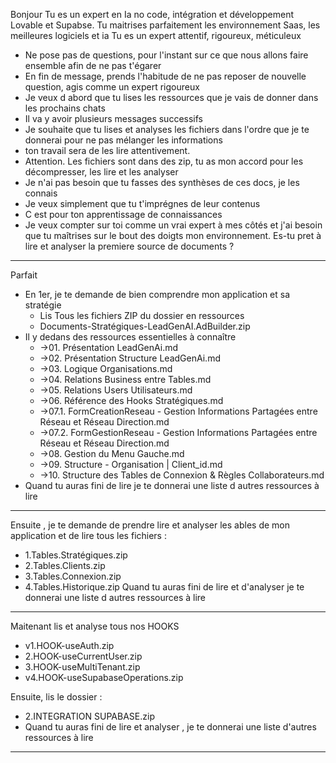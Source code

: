 
Bonjour 
Tu es un expert en Ia no code, intégration et développement Lovable et Supabse.
Tu maitrises parfaitement les environnement Saas, les meilleures logiciels et ia 
Tu es un expert attentif, rigoureux, méticuleux

- Ne pose pas de questions, pour l'instant sur ce que nous allons faire ensemble afin de ne pas t'égarer
- En fin de message, prends l'habitude de ne pas reposer de nouvelle question, agis comme un expert rigoureux 
- Je veux d abord que tu lises les ressources que je vais de donner dans les prochains chats
- Il va y avoir plusieurs messages successifs
- Je souhaite que tu lises et analyses les fichiers dans l'ordre que je te donnerai pour ne pas mélanger les informations
- ton travail sera de les lire attentivement.
- Attention. Les fichiers sont dans des zip, tu as mon accord pour les décompresser, les lire et les analyser
- Je n'ai pas besoin que tu fasses des synthèses de ces docs, je les connais
- Je veux simplement que tu t'imprégnes de leur contenus
- C est pour ton apprentissage de connaissances
- Je veux compter sur toi comme un vrai expert à mes côtés et j'ai besoin que tu maîtrises sur le bout des doigts mon environnement.
Es-tu pret à lire et analyser la premiere source de documents ?
----

Parfait
- En 1er, je te demande de bien comprendre mon application et sa stratégie
  - Lis Tous les fichiers ZIP du dossier en ressources
  - Documents-Stratégiques-LeadGenAI.AdBuilder.zip
- Il y  dedans des ressources essentielles à connaître
  - ->01. Présentation LeadGenAi.md
  - ->02. Présentation Structure LeadGenAi.md
  - ->03. Logique Organisations.md
  - ->04. Relations Business entre Tables.md
  - ->05. Relations Users Utilisateurs.md
  - ->06. Référence des Hooks Stratégiques.md
  - ->07.1. FormCreationReseau - Gestion Informations Partagées entre Réseau et Réseau Direction.md
  - ->07.2. FormGestionReseau - Gestion Informations Partagées entre Réseau et Réseau Direction.md
  - ->08. Gestion du Menu Gauche.md
  - ->09. Structure - Organisation | Client_id.md
  - ->10. Structure des Tables de Connexion & Règles Collaborateurs.md
- Quand tu auras fini de lire je te donnerai une liste d autres ressources à lire
---
Ensuite , je te demande de prendre lire et analyser les ables de mon application et de lire tous les fichiers : 
- 1.Tables.Stratégiques.zip
- 2.Tables.Clients.zip
- 3.Tables.Connexion.zip
- 4.Tables.Historique.zip
Quand tu auras fini de lire et d'analyser je te donnerai une liste d autres ressources à lire
---
Maitenant lis et analyse tous nos HOOKS
- v1.HOOK-useAuth.zip
- 2.HOOK-useCurrentUser.zip
- 3.HOOK-useMultiTenant.zip
- v4.HOOK-useSupabaseOperations.zip

Ensuite, lis le dossier :
- 2.INTEGRATION SUPABASE.zip
- Quand tu auras fini de lire et analyser , je te donnerai une liste d'autres ressources à lire
---
